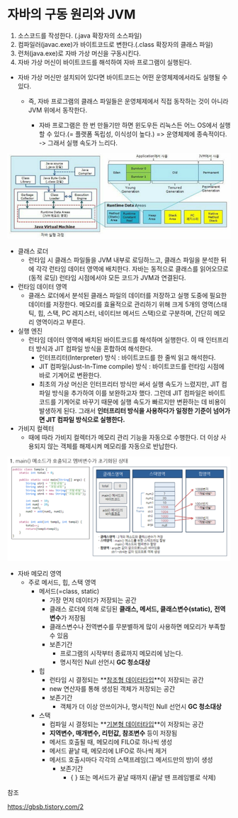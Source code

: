 # 자바의 구동 원리와 JVM

1. 소스코드를 작성한다. (.java 확장자의 소스파일)
2. 컴파일러(javac.exe)가 바이트코드로 변한다.(.class 확장자의 클래스 파일)
3. 런처(java.exe)로 자바 가상 머신을 구동시킨다.
4. 자바 가상 머신이 바이트코드를 해석하여 자바 프로그램이 실행된다.



* 자바 가상 머신만 설치되어 있다면 바이트코드는 어떤 운영체제에서라도 실행될 수 있다.

  * 즉, 자바 프로그램의 클래스 파일들은 운영체제에서 직접 동작하는 것이 아니라 JVM 위에서 동작한다.

    * 자바 프로그램은 한 번 만들기만 하면 윈도우든 리눅스든 어느 OS에서 실행 할 수 있다.(= 플랫폼 독립성, 이식성이 높다.) => 운영체제에 종속적이다. -> 그래서 실행 속도가 느리다.

    

![](./image/JVM2.PNG)



* 클래스 로더 
  * 런타임 시 클래스 파일들을 JVM 내부로 로딩하느고, 클래스 파일을 분석한 뒤에 각각 런타임 데이터 영역에 배치한다. 자바는 동적으로 클래스를 읽어오므로(동적 로딩) 런타임 시점에서야 모든 코드가 JVM과 연결된다.
* 런타임 데이터 영역
  * 클래스 로더에서 분석된 클래스 파일의 데이터를 저장하고 실행 도중에 필요한 데이터를 저장한다. 메모리를 효율적으로 관리하기 위해 크게 5개의 영역(스태틱, 힙, 스택, PC 레지스터, 네이티브 메서드 스택)으로 구분하며, 간단히 메모리 영역이라고 부른다.
* 실행 엔진
  * 런타임 데이터 영역에 배치된 바이트코드를 해석하며 실행한다. 이 때 인터프리터 방식과 JIT 컴파일 방식을 혼합하여 해석한다.
    * 인터프리터(Interpreter) 방식 : 바이트코드를 한 줄씩 읽고 해석한다.
    * JIT 컴파일(Just-In-Time compile) 방식 : 바이트코드를 런타임 시점에 바로 기계어로 변환한다.
    * 최초의 가상 머신은 인터프리터 방식만 써서 실행 속도가 느렸지만, JIT 컴파일 방식을 추가하여 이를 보완하고자 했다. 그런데 JIT 컴파일은 바이트코드를 기계어로 바꾸기 때문에 실행 속도가 빠르지만 변환하는 데 비용이 발생하게 된다. 그래서 **인터프리터 방식을 사용하다가 일정한 기준이 넘어가면 JIT 컴파일 방식으로 실행한다.**
* 가비지 컬렉터
  * 때에 따라 가비지 컬렉터가 메모리 관리 기능을 자동으로 수행한다. 더 이상 사용되지 않는 객체를 해제시켜 메모리를 자동으로 반납한다.



![](./image/java2.PNG)

* 자바 메모리 영역
  * 주로 메서드, 힙, 스택 영역
    * 메서드(=class, static)
      * 가장 먼저 데이터가 저장되는 공간
      * 클래스 로더에 의해 로딩된 **클래스, 메서드, 클래스변수(static),** **전역변수**가 저장됨
      * 클래스변수나 전역변수를 무분별하게 많이 사용하면 메모리가 부족할 수 있음
      * 보존기간
        * 프로그램의 시작부터 종료까지 메모리에 남는다.
        * 명시적인 Null 선언시 **GC 청소대상**
    * 힙
      * 런타임 시 결정되는 **[참조형 데이터타입](http://gbsb.tistory.com/6?category=674290#java-reference-types)**이 저장되는 공간
      * new 연산자를 통해 생성된 객체가 저장되는 공간
      * 보존기간
        * 객체가 더 이상 안쓰이거나, 명시적인 Null 선언시 **GC 청소대상**
    * 스택
      * 컴파일 시 결정되는 **[기본형 데이터타입](http://gbsb.tistory.com/6?category=674290#java-primitive-types)**이 저장되는 공간
      * **지역변수, 매개변수, 리턴값, 참조변수** 등이 저장됨
      * 메서드 호출될 때, 메모리에 FILO로 하나씩 생성
      * 메서드 끝날 때, 메모리에 LIFO로 하나씩 제거
      * 메서드 호출시마다 각각의 스택프레임(그 메서드만의 방)이 생성
        * 보존기간
          * { } 또는 메서드가 끝날 때까지 (끝날 땐 프레임별로 삭제)





참조

https://gbsb.tistory.com/2



